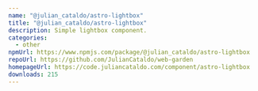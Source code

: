 ```yaml
---
name: "@julian_cataldo/astro-lightbox"
title: "@julian_cataldo/astro-lightbox"
description: Simple lightbox component.
categories:
  - other
npmUrl: https://www.npmjs.com/package/@julian_cataldo/astro-lightbox
repoUrl: https://github.com/JulianCataldo/web-garden
homepageUrl: https://code.juliancataldo.com/component/astro-lightbox
downloads: 215
---
```

